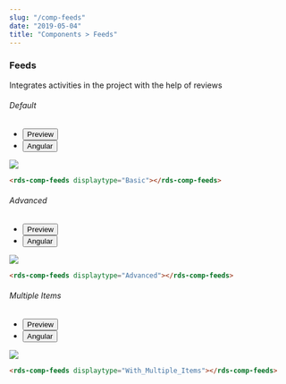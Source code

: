 ```yaml
---
slug: "/comp-feeds"
date: "2019-05-04"
title: "Components > Feeds"
---
```


<!-- CSS only -->
<link href="https://cdn.jsdelivr.net/npm/bootstrap@5.1.3/dist/css/bootstrap.min.css" rel="stylesheet" integrity="sha384-1BmE4kWBq78iYhFldvKuhfTAU6auU8tT94WrHftjDbrCEXSU1oBoqyl2QvZ6jIW3" crossorigin="anonymous">
<link rel="stylesheet" href="../../../../../../../raaghu/src/assets/css/style-elements.css">
<link rel="stylesheet" href="../../../../../../../raaghu/src/assets/css/main.css">

### Feeds

<p>Integrates activities in the project with the help of reviews</p>

<section class="py-4">
 <h6>Default</h6>
    <div class="py-3">
      <div class="cust-tabs">
        <ul class="nav nav-tabs" id="myTab" role="tablist">
          <li class="nav-item" role="presentation">
            <button class="nav-link active" id="PreviewBasic-tab" data-bs-toggle="tab" data-bs-target="#PreviewBasic" type="button" role="tab" aria-controls="PreviewBasic" aria-selected="true">Preview </button>
          </li>
          <li class="nav-item" role="presentation">
            <button class="nav-link" id="AngularBasic-tab" data-bs-toggle="tab" data-bs-target="#AngularBasic" type="button" role="tab" aria-controls="AngularBasic" aria-selected="false"><i class="bi bi-code-slash" style="font-size:1.0rem"></i>Angular</button>
          </li>
        </ul>
      </div>
      <div class="tab-content card border" id="myTabContent">
        <div class="tab-pane fade show active" id="PreviewBasic" role="tabpanel" aria-labelledby="PreviewBasic-tab">
         <div class="contents  p-5">
              <div class="row">
              <div class="col-md-12">
                  <img src="/images/feed-basic.png" class=" w-100">
            </div>
          </div>
  </div>
        </div>
        <div class="tab-pane fade show" id="AngularBasic" role="tabpanel" aria-labelledby="AngularBasic-tab">
          <div class="contents bg-code">
<div class="row m-0">

```html
<rds-comp-feeds displaytype="Basic"></rds-comp-feeds>
```
</div>
</div>
  </div>
        </div>
      </div>
    </div>
  </section>
  <section class="py-4">
    <h6>Advanced</h6>
    <div class="py-3">
      <div class="cust-tabs">
        <ul class="nav nav-tabs" id="myTab" role="tablist">
          <li class="nav-item" role="presentation">
            <button class="nav-link active" id="PreviewAdvance-tab" data-bs-toggle="tab" data-bs-target="#PreviewAdvance" type="button" role="tab" aria-controls="PreviewBasic" aria-selected="true">Preview </button>
          </li>
          <li class="nav-item" role="presentation">
            <button class="nav-link" id="AngularAdvance-tab" data-bs-toggle="tab" data-bs-target="#AngularAdvance" type="button" role="tab" aria-controls="AngularBasic" aria-selected="false"><i class="bi bi-code-slash" style="font-size:1.0rem"></i>Angular</button>
          </li>
        </ul>
      </div>
      <div class="tab-content card border" id="myTabContent">
        <div class="tab-pane fade show active" id="PreviewAdvance" role="tabpanel" aria-labelledby="PreviewAdvance-tab">
         <div class="contents  p-5">
              <div class="row">
              <div class="col-md-12">
                  <img src="/images/feed-advanced.png" class=" w-100">
            </div>
            </div>
  </div>
        </div>
        <div class="tab-pane fade show" id="AngularAdvance" role="tabpanel" aria-labelledby="AngularAdvance-tab">
          <div class="contents bg-code">
<div class="row m-0">

```html
<rds-comp-feeds displaytype="Advanced"></rds-comp-feeds>
```
</div>
</div>
  </div>
        </div>
      </div>
    </div>
  </section> 

  <section class="py-4">
    <h6>Multiple Items</h6>
    <div class="py-3">
      <div class="cust-tabs">
        <ul class="nav nav-tabs" id="myTab" role="tablist">
          <li class="nav-item" role="presentation">
            <button class="nav-link active" id="PreviewBasic1-tab" data-bs-toggle="tab" data-bs-target="#PreviewBasic1" type="button" role="tab" aria-controls="PreviewBasic" aria-selected="true">Preview </button>
          </li>
          <li class="nav-item" role="presentation">
            <button class="nav-link" id="AngularBasic1-tab" data-bs-toggle="tab" data-bs-target="#AngularBasic1" type="button" role="tab" aria-controls="AngularBasic" aria-selected="false"><i class="bi bi-code-slash" style="font-size:1.0rem"></i>Angular</button>
          </li>
        </ul>
      </div>
      <div class="tab-content card border" id="myTabContent">
        <div class="tab-pane fade show active" id="PreviewBasic1" role="tabpanel" aria-labelledby="PreviewBasic1-tab">
         <div class="contents p-5">
              <div class="row">
              <div class="col-md-12">
                  <img src="/images/feed-multiple-items.png" class="img-fluid w-100">
            </div>
         </div> 
  </div>
        </div>
        <div class="tab-pane fade show" id="AngularBasic1" role="tabpanel" aria-labelledby="AngularBasic1-tab">
          <div class="contents bg-code">
<div class="row m-0">

```html
<rds-comp-feeds displaytype="With_Multiple_Items"></rds-comp-feeds>
```
</div>
</div>
  </div>
        </div>
      </div>
    </div>
  </section>